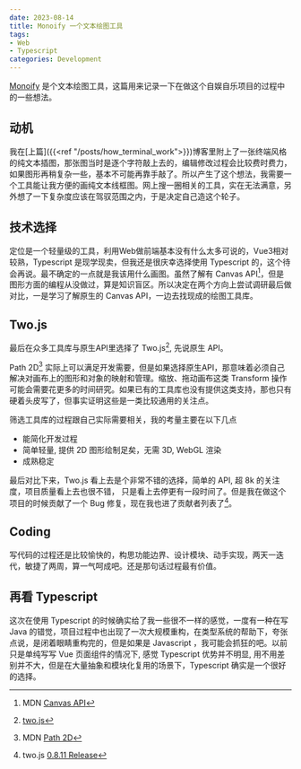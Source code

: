```yaml
---
date: 2023-08-14
title: Monoify 一个文本绘图工具
tags: 
- Web
- Typescript
categories: Development
---
```


[Monoify](https://monoify.io) 是个文本绘图工具，这篇用来记录一下在做这个自娱自乐项目的过程中的一些想法。

## 动机

我在[上篇]({{<ref "/posts/how_terminal_work">}})博客里附上了一张终端风格的纯文本插图，那张图当时是逐个字符敲上去的，编辑修改过程会比较费时费力，如果图形再稍复杂一些，基本不可能再靠手敲了。所以产生了这个想法，我需要一个工具能让我方便的画纯文本线框图。网上搜一圈相关的工具，实在无法满意，另外想了一下复杂度应该在驾驭范围之内，于是决定自己造这个轮子。

## 技术选择

定位是一个轻量级的工具，利用Web做前端基本没有什么太多可说的，Vue3相对较熟，Typescript 是现学现卖，但我还是很庆幸选择使用 Typescript 的，这个待会再说。最不确定的一点就是我该用什么画图。虽然了解有 Canvas API[^1]，但是图形方面的编程从没做过，算是知识盲区。所以决定在两个方向上尝试调研最后做对比，一是学习了解原生的 Canvas API，一边去找现成的绘图工具库。

## Two.js

最后在众多工具库与原生API里选择了 Two.js[^2], 先说原生 API。

Path 2D[^3] 实际上可以满足开发需要，但是如果选择原生API，那意味着必须自己解决对画布上的图形和对象的映射和管理。缩放、拖动画布这类 Transform 操作可能会需要花更多的时间研究。如果已有的工具库也没有提供这类支持，那也只有硬着头皮写了，但事实证明这些是一类比较通用的关注点。

筛选工具库的过程跟自己实际需要相关，我的考量主要在以下几点
* 能简化开发过程
* 简单轻量, 提供 2D 图形绘制足矣，无需 3D, WebGL 渲染
* 成熟稳定

最后对比下来，Two.js 看上去是个非常不错的选择，简单的 API, 超 8k 的关注度，项目质量看上去也很不错， 只是看上去停更有一段时间了。但是我在做这个项目的时候贡献了一个 Bug 修复，现在我也进了贡献者列表了[^4]。

## Coding

写代码的过程还是比较愉快的，构思功能边界、设计模块、动手实现，两天一迭代，敏捷了两周，算一气呵成吧。还是那句话过程最有价值。

## 再看 Typescript

这次在使用 Typescript 的时候确实给了我一些很不一样的感觉，一度有一种在写 Java 的错觉，项目过程中也出现了一次大规模重构，在类型系统的帮助下，夸张点说，是闭着眼睛重构完的，但是如果是 Javascript ，我可能会抓狂的吧。以前只是单纯写写 Vue 页面组件的情况下, 感觉 Typescript 优势并不明显, 用不用差别并不大，但是在大量抽象和模块化复用的场景下，Typescript 确实是一个很好的选择。


[^1]: MDN [Canvas API](https://developer.mozilla.org/en-US/docs/Web/API/Canvas_API)
[^2]: [two.js](https://two.js.org/)
[^3]: MDN [Path 2D](https://developer.mozilla.org/en-US/docs/Web/API/Path2D)
[^4]: two.js [0.8.11 Release](https://github.com/jonobr1/two.js/releases/tag/v0.8.11)
